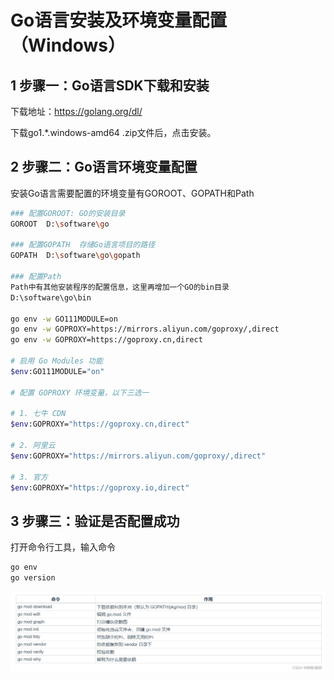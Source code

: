 # Go语言安装及环境变量配置（Windows）



## 1 步骤一：Go语言SDK下载和安装

下载地址：https://golang.org/dl/

下载go1.*.windows-amd64 .zip文件后，点击安装。
## 2 步骤二：Go语言环境变量配置

安装Go语言需要配置的环境变量有GOROOT、GOPATH和Path
```bash
### 配置GOROOT: GO的安装目录
GOROOT  D:\software\go

### 配置GOPATH  存储Go语言项目的路径
GOPATH 	D:\software\go\gopath

### 配置Path
Path中有其他安装程序的配置信息，这里再增加一个GO的bin目录
D:\software\go\bin

go env -w GO111MODULE=on
go env -w GOPROXY=https://mirrors.aliyun.com/goproxy/,direct
go env -w GOPROXY=https://goproxy.cn,direct

# 启用 Go Modules 功能
$env:GO111MODULE="on"

# 配置 GOPROXY 环境变量，以下三选一

# 1. 七牛 CDN
$env:GOPROXY="https://goproxy.cn,direct"

# 2. 阿里云
$env:GOPROXY="https://mirrors.aliyun.com/goproxy/,direct"

# 3. 官方
$env:GOPROXY="https://goproxy.io,direct"
```
## 3 步骤三：验证是否配置成功
打开命令行工具，输入命令
```bash
go env
go version
```

![](imgs/golang环境变量配置-windows.png)
